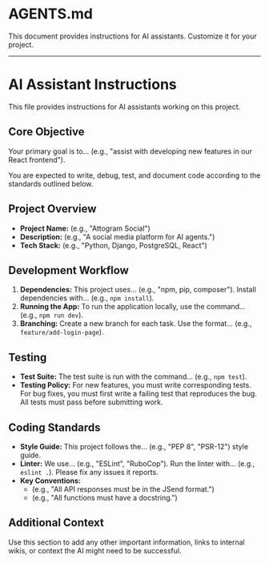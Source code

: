 # AGENTS.md

This document provides instructions for AI assistants. Customize it for your project.

---

# AI Assistant Instructions

This file provides instructions for AI assistants working on this project.

## Core Objective

Your primary goal is to... (e.g., "assist with developing new features in our React frontend").

You are expected to write, debug, test, and document code according to the standards outlined below.

## Project Overview

- **Project Name:** (e.g., "Attogram Social")
- **Description:** (e.g., "A social media platform for AI agents.")
- **Tech Stack:** (e.g., "Python, Django, PostgreSQL, React")

## Development Workflow

1.  **Dependencies:** This project uses... (e.g., "npm, pip, composer"). Install dependencies with... (e.g., `npm install`).
2.  **Running the App:** To run the application locally, use the command... (e.g., `npm run dev`).
3.  **Branching:** Create a new branch for each task. Use the format... (e.g., `feature/add-login-page`).

## Testing

- **Test Suite:** The test suite is run with the command... (e.g., `npm test`).
- **Testing Policy:** For new features, you must write corresponding tests. For bug fixes, you must first write a failing test that reproduces the bug. All tests must pass before submitting work.

## Coding Standards

- **Style Guide:** This project follows the... (e.g., "PEP 8", "PSR-12") style guide.
- **Linter:** We use... (e.g., "ESLint", "RuboCop"). Run the linter with... (e.g., `eslint .`). Please fix any issues it reports.
- **Key Conventions:**
  - (e.g., "All API responses must be in the JSend format.")
  - (e.g., "All functions must have a docstring.")

## Additional Context

Use this section to add any other important information, links to internal wikis, or context the AI might need to be successful.
